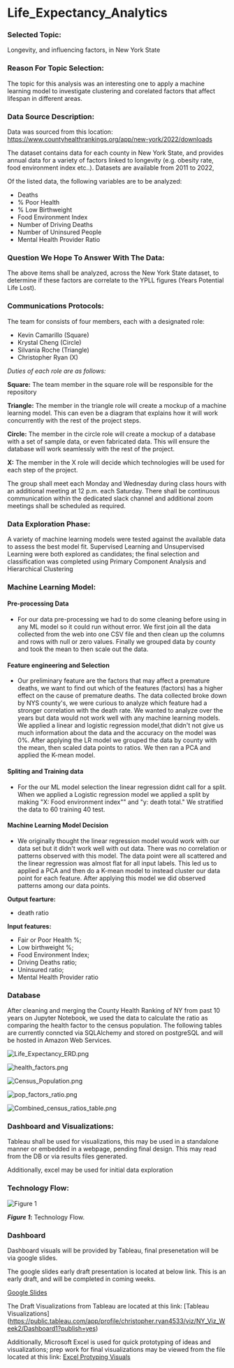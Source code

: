 # Life_Expectancy_Analytics

### Selected Topic:
Longevity, and influencing factors, in New York State

### Reason For Topic Selection:
The topic for this analysis was an interesting one to apply a machine learning model to investigate clustering and corelated factors that affect lifespan in different areas.

### Data Source Description:
Data was sourced from this location:
https://www.countyhealthrankings.org/app/new-york/2022/downloads

The dataset contains data for each county in New York State, and provides annual data for a variety of factors linked to longevity (e.g. obesity rate, food environment index etc..). Datasets are available from 2011 to 2022,

Of the listed data, the following variables are to be analyzed:

* Deaths 	
* % Poor Health 
* % Low Birthweight 
* Food Environment Index 
* Number of Driving Deaths 
* Number of Uninsured People 
* Mental Health Provider Ratio 


### Question We Hope To Answer With The Data:
The above items shall be analyzed, across the New York State dataset, to determine if these factors are correlate to the YPLL figures (Years Potential Life Lost).

### Communications Protocols:
The team for consists of four members, each with a designated role:

* Kevin Camarillo (Square)
* Krystal Cheng (Circle)
* Silvania Roche (Triangle)
* Christopher Ryan (X)

_*Duties of each role are as follows:*_

**Square:** The team member in the square role will be responsible for the repository

**Triangle:** The member in the triangle role will create a mockup of a machine learning model. This can even be a diagram that explains how it will work concurrently with the rest of the project steps.

**Circle:** The member in the circle role will create a mockup of a database with a set of sample data, or even fabricated data. This will ensure the database will work seamlessly with the rest of the project.

**X:** The member in the X role will decide which technologies will be used for each step of the project.
 
The group shall meet each Monday and Wednesday during class hours with an additional meeting at 12 p.m. each Saturday. There shall be continuous communication within the dedicated slack channel and additional zoom meetings shall be scheduled as required.

### Data Exploration Phase:
A variety of machine learning models were tested against the available data to assess the best model fit.
Supervised Learning and Unsupervised Learning were both explored as candidates; the final selection and classification was completed using Primary Component Analysis and Hierarchical Clustering

### Machine Learning Model:
#### Pre-processing Data
* For our data pre-processing we had to do some cleaning before using in any ML model so it could run without error. We first join all the data collected from the web into one CSV file and then clean up the columns and rows with null or zero values. Finally we grouped data by county and took the mean to then scale out the data.

#### Feature engineering and Selection
* Our preliminary feature are the factors that may affect a premature deaths, we want to find out which of the features (factors) has a higher effect on the cause of premature deaths. The data collected broke down by NYS county's, we were curious to analyze which feature had a stronger correlation with the death rate. We wanted to analyze over the years but data would not work well with any machine learning models. We applied a linear and logistic regression model,that didn't not give us much information about the data and the accuracy on the model was 0%. After applying the LR model we grouped the data by county with the mean, then scaled data points to ratios. We then ran a PCA and applied the K-mean model.

#### Spliting and Training data
* For the our ML model selection the linear regression didnt call for a split. When we applied a Logistic regression model we applied a split  by making "X: Food environment index"" and "y: death total." We stratified the data to 60 training 40 test.

#### Machine Learning Model Decision
* We originally thought the linear regression model would work with our data set but it didn't work well with out data. There was no correlation or patterns observed with this model. The data point were all scattered and the linear regression was almost flat for all input labels. This led us to applied a PCA and then do a K-mean model to instead cluster our data point for each feature. After applying this model we did observed patterns among our data points.


**Output fearture:** 
- death ratio

**Input features:** 
- Fair or Poor Health %; 
- Low birthweight %; 
- Food Environment Index; 
- Driving Deaths ratio;
- Uninsured ratio; 
- Mental Health Provider ratio



### Database

After cleaning and merging the County Health Ranking of NY from past 10 years on Jupyter Notebook, we used the data to calculate the ratio as comparing the health factor to the census population. The following tables are currently conncted via SQLAlchemy and stored on postgreSQL and will be hosted in Amazon Web Services.

![Life_Expectancy_ERD.png](/database/Life_Expectancy_ERD.png)

![health_factors.png](/database/health_factors.png)

![Census_Population.png](/database/Census_Population.png)

![pop_factors_ratio.png](/database/pop_factors_ratio.png)

![Combined_census_ratios_table.png](/database/Combined_census_ratios_table.png)



### Dashboard and Visualizations:

Tableau shall be used for visualizations, this may be used in a standalone manner or embedded in a webpage, pending final design. This may read from the DB or via results files generated.

Additionally, excel may be used for initial data exploration

### Technology Flow:

![Figure 1](https://github.com/Kevin-C3923/Life_Expectancy_Analytics/blob/main/resource/fig1.png)

**_Figure 1_:** Technology Flow.


### Dashboard

Dashboard visuals will be provided by Tableau, final presenetation will be via google slides.

The google slides early draft presentation is located at below link. This is an early draft, and will be completed in coming weeks.

[Google Slides](https://docs.google.com/presentation/d/1auiaKXpYgCZgOIzJwHEtKsPyfpa_2tTZxCRFoJvX4xE/edit?usp=sharing)


The Draft Visualizations from Tableau are located at this link:
[Tableau Visualizations] (https://public.tableau.com/app/profile/christopher.ryan4533/viz/NY_Viz_Week2/Dashboard1?publish=yes)

Additionally, Microsoft Excel is used for quick prototyping of ideas and visualizations; prep work for final visualizations may be viewed from the file located at this link:
[Excel Protyping Visuals](https://github.com/Kevin-C3923/Life_Expectancy_Analytics/blob/Dashboard/Dashboard/county_scaled.xlsx)

